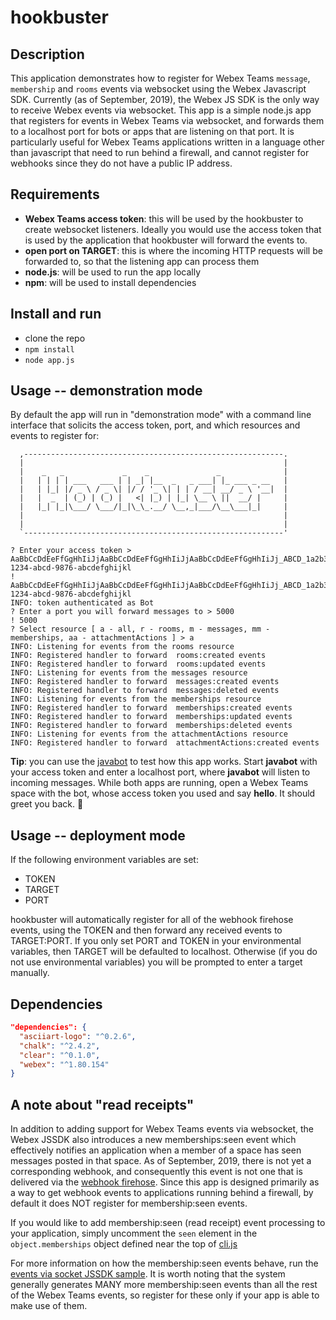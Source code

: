 # hookbuster

## Description

This application demonstrates how to register for Webex Teams `message`, `membership` and `rooms` events via websocket using the Webex Javascript SDK.   Currently (as of September, 2019), the Webex JS SDK is the only way to receive Webex events via websocket.   This app is a simple node.js app that registers for events in Webex Teams via websocket, and forwards them to a localhost port for bots or apps that are listening on that port.   It is particularly useful for Webex Teams applications written in a language other than javascript that need to run behind a firewall, and cannot register for webhooks since they do not have a public IP address.

## Requirements

* **Webex Teams access token**: this will be used by the hookbuster to create websocket listeners. Ideally you would use the access token that is used by the application that hookbuster will forward the events to.
* **open port on TARGET**: this is where the incoming HTTP requests will be forwarded to, so that the listening app can process them
* **node.js**: will be used to run the app locally
* **npm**: will be used to install dependencies

## Install and run

* clone the repo
* ```npm install```
* ```node app.js```

## Usage  -- demonstration mode

By default the app will run in "demonstration mode" with a command line interface that solicits the access token, port, and which resources and events to register for:

```
  ,----------------------------------------------------------.
  |                                                          |
  |    _   _             _    _               _              |
  |   | | | | ___   ___ | | _| |__  _   _ ___| |_ ___ _ __   |
  |   | |_| |/ _ \ / _ \| |/ / '_ \| | | / __| __/ _ \ '__|  |
  |   |  _  | (_) | (_) |   <| |_) | |_| \__ \ ||  __/ |     |
  |   |_| |_|\___/ \___/|_|\_\_.__/ \__,_|___/\__\___|_|     |
  |                                                          |
  |                                                          |
  `----------------------------------------------------------'

? Enter your access token > AaBbCcDdEeFfGgHhIiJjAaBbCcDdEeFfGgHhIiJjAaBbCcDdEeFfGgHhIiJj_ABCD_1a2b3c4d-1234-abcd-9876-abcdefghijkl
! AaBbCcDdEeFfGgHhIiJjAaBbCcDdEeFfGgHhIiJjAaBbCcDdEeFfGgHhIiJj_ABCD_1a2b3c4d-1234-abcd-9876-abcdefghijkl
INFO: token authenticated as Bot
? Enter a port you will forward messages to > 5000
! 5000
? Select resource [ a - all, r - rooms, m - messages, mm - memberships, aa - attachmentActions ] > a
INFO: Listening for events from the rooms resource
INFO: Registered handler to forward  rooms:created events
INFO: Registered handler to forward  rooms:updated events
INFO: Listening for events from the messages resource
INFO: Registered handler to forward  messages:created events
INFO: Registered handler to forward  messages:deleted events
INFO: Listening for events from the memberships resource
INFO: Registered handler to forward  memberships:created events
INFO: Registered handler to forward  memberships:updated events
INFO: Registered handler to forward  memberships:deleted events
INFO: Listening for events from the attachmentActions resource
INFO: Registered handler to forward  attachmentActions:created events
```

**Tip**: you can use the [javabot](https://github.com/WebexSamples/javabot) to test how this app works. Start **javabot** with your access token and enter a localhost port, where **javabot** will listen to incoming messages. While both apps are running, open a Webex Teams space with the bot, whose access token you used and say **hello**. It should greet you back. :wave:

## Usage -- deployment mode

If the following environment variables are set:

* TOKEN
* TARGET
* PORT

hookbuster will automatically register for all of the webhook firehose events, using the TOKEN and then forward any received events to TARGET:PORT. If you only set PORT and TOKEN in your environmental variables, then TARGET will be defaulted to localhost. Otherwise (if you do not use environmental variables) you will be prompted to enter a target manually.

## Dependencies

```json
"dependencies": {
  "asciiart-logo": "^0.2.6",
  "chalk": "^2.4.2",
  "clear": "^0.1.0",
  "webex": "^1.80.154"
}
```

## A note about "read receipts"

In addition to adding support for Webex Teams events via websocket, the Webex JSSDK also introduces a new memberships:seen event which effectively notifies an application when a member of a space has seen messages posted in that space. As of September, 2019, there is not yet a corresponding webhook, and consequently this event is not one that is delivered via the [webhook firehose](https://developer.webex.com/docs/api/guides/webhooks/the-firehose-webhook). Since this app is designed primarily as a way to get webhook events to applications running behind a firewall, by default it does NOT register for membership:seen events.

If you would like to add membership:seen (read receipt) event processing to your application, simply uncomment the `seen` element in the `object.memberships` object defined near the top of [cli.js](./src/cli.js)

For more information on how the membership:seen events behave, run the [events via socket JSSDK sample](https://js.samples.s4d.io/browser-socket/).  It is worth noting that the system generally generates MANY more membership:seen events than all the rest of the Webex Teams events, so register for these only if your app is able to make use of them.
